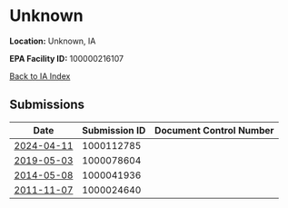 # Unknown

**Location:** Unknown, IA

**EPA Facility ID:** 100000216107

[Back to IA Index](../../index.md)

## Submissions

| Date | Submission ID | Document Control Number |
|------|--------------|-------------------------|
| [2024-04-11](submissions/1000112785.md) | 1000112785 |  |
| [2019-05-03](submissions/1000078604.md) | 1000078604 |  |
| [2014-05-08](submissions/1000041936.md) | 1000041936 |  |
| [2011-11-07](submissions/1000024640.md) | 1000024640 |  |

